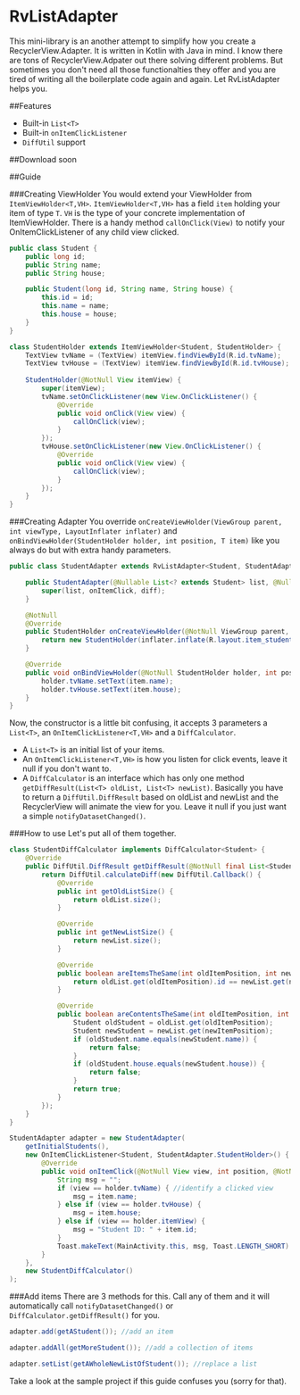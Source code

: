# RvListAdapter
This mini-library is an another attempt to simplify how you create a RecyclerView.Adapter.
It is written in Kotlin with Java in mind.
I know there are tons of RecyclerView.Adpater out there solving different problems.
But sometimes you don't need all those functionalties they offer and you are tired of writing all the boilerplate code again and again. Let RvListAdapter helps you.

##Features
- Built-in `List<T>`
- Built-in `onItemClickListener`
- `DiffUtil` support

##Download
soon

##Guide

###Creating ViewHolder
You would extend your ViewHolder from `ItemViewHolder<T,VH>`.
`ItemViewHolder<T,VH>` has a field `item` holding your item of type `T`.
`VH` is the type of your concrete implementation of ItemViewHolder.
There is a handy method `callOnClick(View)` to notify your OnItemClickListener of any child view clicked.

```java
public class Student {
    public long id;
    public String name;
    public String house;

    public Student(long id, String name, String house) {
        this.id = id;
        this.name = name;
        this.house = house;
    }
}

class StudentHolder extends ItemViewHolder<Student, StudentHolder> {
    TextView tvName = (TextView) itemView.findViewById(R.id.tvName);
    TextView tvHouse = (TextView) itemView.findViewById(R.id.tvHouse);
    
    StudentHolder(@NotNull View itemView) {
        super(itemView);
        tvName.setOnClickListener(new View.OnClickListener() {
            @Override
            public void onClick(View view) {
                callOnClick(view);
            }
        });
        tvHouse.setOnClickListener(new View.OnClickListener() {
            @Override
            public void onClick(View view) {
                callOnClick(view);
            }
        });
    }
}
```

###Creating Adapter
You override `onCreateViewHolder(ViewGroup parent, int viewType, LayoutInflater inflater)` and `onBindViewHolder(StudentHolder holder, int position, T item)` like you always do but with extra handy parameters.

```java
public class StudentAdapter extends RvListAdapter<Student, StudentAdapter.StudentHolder> {

    public StudentAdapter(@Nullable List<? extends Student> list, @Nullable OnItemClickListener<Student, StudentHolder> onItemClick, @Nullable DiffCalculator<Student> diff) {
        super(list, onItemClick, diff);
    }

    @NotNull
    @Override
    public StudentHolder onCreateViewHolder(@NotNull ViewGroup parent, int viewType, @NotNull LayoutInflater inflater) {
        return new StudentHolder(inflater.inflate(R.layout.item_student, parent, false));
    }

    @Override
    public void onBindViewHolder(@NotNull StudentHolder holder, int position, @NotNull Student item) {
        holder.tvName.setText(item.name);
        holder.tvHouse.setText(item.house);
    }
}
```

Now, the constructor is a little bit confusing, it accepts 3 parameters a `List<T>`, an `OnItemClickListener<T,VH>` and a `DiffCalculator`.
- A `List<T>` is an initial list of your items.
- An `OnItemClickListener<T,VH>` is how you listen for click events, leave it null if you don't want to.
- A `DiffCalculator` is an interface which has only one method `getDiffResult(List<T> oldList, List<T> newList)`.
Basically you have to return a `DiffUtil.DiffResult` based on oldList and newList and the RecyclerView will animate the view for you. Leave it null if you just want a simple `notifyDatasetChanged()`.

###How to use
Let's put all of them together.

```java
class StudentDiffCalculator implements DiffCalculator<Student> {
    @Override
    public DiffUtil.DiffResult getDiffResult(@NotNull final List<Student> oldList, @NotNull final List<Student> newList) {
        return DiffUtil.calculateDiff(new DiffUtil.Callback() {
            @Override
            public int getOldListSize() {
                return oldList.size();
            }

            @Override
            public int getNewListSize() {
                return newList.size();
            }

            @Override
            public boolean areItemsTheSame(int oldItemPosition, int newItemPosition) {
                return oldList.get(oldItemPosition).id == newList.get(newItemPosition).id;
            }

            @Override
            public boolean areContentsTheSame(int oldItemPosition, int newItemPosition) {
                Student oldStudent = oldList.get(oldItemPosition);
                Student newStudent = newList.get(newItemPosition);
                if (oldStudent.name.equals(newStudent.name)) {
                    return false;
                }
                if (oldStudent.house.equals(newStudent.house)) {
                    return false;
                }
                return true;
            }
        });
    }
}

StudentAdapter adapter = new StudentAdapter(
    getInitialStudents(),
    new OnItemClickListener<Student, StudentAdapter.StudentHolder>() {
        @Override
        public void onItemClick(@NotNull View view, int position, @NotNull StudentAdapter.StudentHolder holder, @NotNull Student item) {
            String msg = "";
            if (view == holder.tvName) { //identify a clicked view
                msg = item.name;
            } else if (view == holder.tvHouse) {
                msg = item.house;
            } else if (view == holder.itemView) {
                msg = "Student ID: " + item.id;
            }
            Toast.makeText(MainActivity.this, msg, Toast.LENGTH_SHORT).show();
        }
    },
    new StudentDiffCalculator()
);
```

###Add items
There are 3 methods for this. Call any of them and it will automatically call `notifyDatasetChanged()` or `DiffCalculator.getDiffResult()` for you.
```java
adapter.add(getAStudent()); //add an item

adapter.addAll(getMoreStudent()); //add a collection of items

adapter.setList(getAWholeNewListOfStudent()); //replace a list
```

Take a look at the sample project if this guide confuses you (sorry for that).
